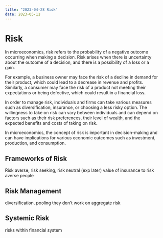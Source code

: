 ```yaml
---
title: "2023-04-28 Risk"
date: 2023-05-11
---
```

# Risk
In microeconomics, risk refers to the probability of a negative outcome occurring when making a decision. Risk arises when there is uncertainty about the outcome of a decision, and there is a possibility of a loss or a gain. 

For example, a business owner may face the risk of a decline in demand for their product, which could lead to a decrease in revenue and profits. Similarly, a consumer may face the risk of a product not meeting their expectations or being defective, which could result in a financial loss.

In order to manage risk, individuals and firms can take various measures such as diversification, insurance, or choosing a less risky option. The willingness to take on risk can vary between individuals and can depend on factors such as their risk preferences, their level of wealth, and the expected benefits and costs of taking on risk.

In microeconomics, the concept of risk is important in decision-making and can have implications for various economic outcomes such as investment, production, and consumption.
## Frameworks of Risk
Risk averse, risk seeking, risk neutral (exp later)
value of insurance to risk averse people
## Risk Management
diversification, pooling
they don't work on aggregate risk
## Systemic Risk
risks within financial system
